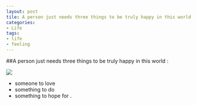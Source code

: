 ```yaml
---
layout: post
tile: A person just needs three things to be truly happy in this world
categories:
- Life
tags:
- life
- feeling
---
```


##A person just needs three things to be truly happy in this world :   

![](http://bbs.sdu.edu.cn/data/attachment/forum/201105/08/123230bpaabd4zzamsh11k.jpg)
- someone to love
- something to do 
- something to hope for . 